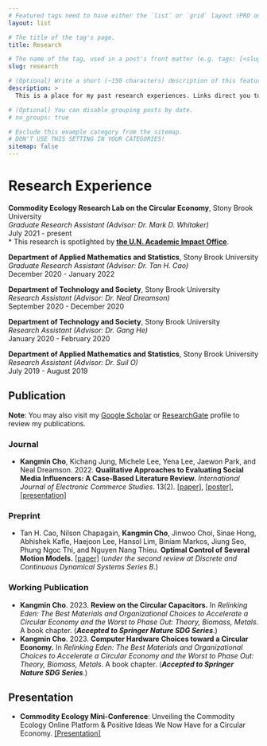 ```yaml
---
# Featured tags need to have either the `list` or `grid` layout (PRO only).
layout: list

# The title of the tag's page.
title: Research

# The name of the tag, used in a post's front matter (e.g. tags: [<slug>]).
slug: research

# (Optional) Write a short (~150 characters) description of this featured tag.
description: >
  This is a place for my past research experiences. Links direct you to the presentation slides, videos, or arXiv files.

# (Optional) You can disable grouping posts by date.
# no_groups: true

# Exclude this example category from the sitemap.
# DON'T USE THIS SETTING IN YOUR CATEGORIES!
sitemap: false
---
```


# Research Experience
**Commodity Ecology Research Lab on the Circular Economy**, Stony Brook University <br/>
*Graduate Research Assistant (Advisor: Dr. Mark D. Whitaker)* <br/>
July 2021 - present <br/>
    * This research is spotlighted by [**the U.N. Academic Impact Office**](https://www.un.org/en/academic-impact/sdgsinacademia-goal-12). 

**Department of Applied Mathematics and Statistics**, Stony Brook University <br/>
*Graduate Research Assistant (Advisor: Dr. Tan H. Cao)* <br/>
December 2020 - January 2022 <br/>

**Department of Technology and Society**, Stony Brook University <br/>
*Research Assistant (Advisor: Dr. Neal Dreamson)* <br/>
September 2020 - December 2020 <br/>

**Department of Technology and Society**, Stony Brook University <br/>
*Research Assistant (Advisor: Dr. Gang He)* <br/>
January 2020 - February 2020 <br/>

**Department of Applied Mathematics and Statistics**, Stony Brook University <br/>
*Research Assistant (Advisor: Dr. Suil O)* <br/>
July 2019 - August 2019 <br/>


## Publication
**Note**: You may also visit my [Google Scholar](https://scholar.google.com/citations?hl=en&authuser=3&user=z7FDeawAAAAJ) or [ResearchGate](https://www.researchgate.net/profile/Kangmin-Cho) profile to review my publications.

### Journal
* **Kangmin Cho**, Kichang Jung, Michele Lee, Yena Lee, Jaewon Park, and Neal Dreamson. 2022. **Qualitative Approaches to Evaluating Social Media Influencers: A Case-Based Literature Review.** *International Journal of Electronic Commerce Studies*. 13(2). [[paper]](https://scholar.google.com/scholar?hl=en&as_sdt=0%2C5&q=Qualitative+Approaches+to+Evaluating+Social+Media+Influencers%3A+A+Case-Based+Literature+Review&btnG=), [[poster]](https://drive.google.com/file/d/1QoBTFUhfkBLjhBuX0vkcduZ84_pmebNn/view?usp=sharing), [[presentation]](https://youtu.be/NfuqyWH86oI)

### Preprint
* Tan H. Cao, Nilson Chapagain, **Kangmin Cho**, Jinwoo Choi, Sinae Hong, Abhishek Kafle, Haejoon Lee, Hansol Lim, Biniam Markos, Jiung Seo, Phung Ngoc Thi, and Nguyen Nang Thieu. **Optimal Control of Several Motion Models.** [[paper]](https://arxiv.org/abs/2205.00260) (*under the second review at Discrete and Continuous Dynamical Systems Series B*.)

### Working Publication
* **Kangmin Cho**. 2023. **Review on the Circular Capacitors.** In *Relinking Eden: The Best Materials and Organizational Choices to Accelerate a Circular Economy and the Worst to Phase Out: Theory, Biomass, Metals*. A book chapter. (***Accepted to Springer Nature SDG Series***.)
* **Kangmin Cho**. 2023. **Computer Hardware Choices toward a Circular Economy.** In *Relinking Eden: The Best Materials and Organizational Choices to Accelerate a Circular Economy and the Worst to Phase Out: Theory, Biomass, Metals*. A book chapter. (***Accepted to Springer Nature SDG Series***.)


## Presentation
* **Commodity Ecology Mini-Conference**: Unveiling the Commodity Ecology Online Platform & Positive Ideas We Now Have for a Circular Economy. [[Presentation]](https://youtu.be/TDBjiZOkJqs)



